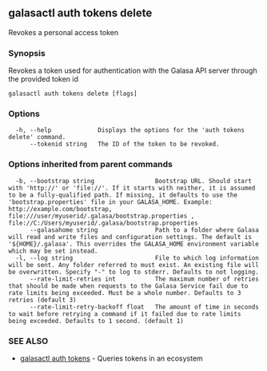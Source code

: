 ## galasactl auth tokens delete

Revokes a personal access token

### Synopsis

Revokes a token used for authentication with the Galasa API server through the provided token id

```
galasactl auth tokens delete [flags]
```

### Options

```
  -h, --help             Displays the options for the 'auth tokens delete' command.
      --tokenid string   The ID of the token to be revoked.
```

### Options inherited from parent commands

```
  -b, --bootstrap string                 Bootstrap URL. Should start with 'http://' or 'file://'. If it starts with neither, it is assumed to be a fully-qualified path. If missing, it defaults to use the 'bootstrap.properties' file in your GALASA_HOME. Example: http://example.com/bootstrap, file:///user/myuserid/.galasa/bootstrap.properties , file://C:/Users/myuserid/.galasa/bootstrap.properties
      --galasahome string                Path to a folder where Galasa will read and write files and configuration settings. The default is '${HOME}/.galasa'. This overrides the GALASA_HOME environment variable which may be set instead.
  -l, --log string                       File to which log information will be sent. Any folder referred to must exist. An existing file will be overwritten. Specify "-" to log to stderr. Defaults to not logging.
      --rate-limit-retries int           The maximum number of retries that should be made when requests to the Galasa Service fail due to rate limits being exceeded. Must be a whole number. Defaults to 3 retries (default 3)
      --rate-limit-retry-backoff float   The amount of time in seconds to wait before retrying a command if it failed due to rate limits being exceeded. Defaults to 1 second. (default 1)
```

### SEE ALSO

* [galasactl auth tokens](galasactl_auth_tokens.md)	 - Queries tokens in an ecosystem

